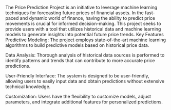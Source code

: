 The Price Prediction Project is an initiative to leverage machine learning techniques for forecasting future prices of financial assets. In the fast-paced and dynamic world of finance, having the ability to predict price movements is crucial for informed decision-making. This project seeks to provide users with a tool that utilizes historical data and machine learning models to generate insights into potential future price trends.
Key Features
Predictive Modeling: The project employs state-of-the-art machine learning algorithms to build predictive models based on historical price data.

Data Analysis: Thorough analysis of historical data sources is performed to identify patterns and trends that can contribute to more accurate price predictions.

User-Friendly Interface: The system is designed to be user-friendly, allowing users to easily input data and obtain predictions without extensive technical knowledge.

Customization: Users have the flexibility to customize models, adjust parameters, and integrate additional features for personalized predictions.
